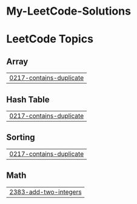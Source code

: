 # My-LeetCode-Solutions
<!---LeetCode Topics Start-->
# LeetCode Topics
## Array
|  |
| ------- |
| [0217-contains-duplicate](https://github.com/vaishnavipawar09/My-LeetCode-Solutions/tree/master/0217-contains-duplicate) |
## Hash Table
|  |
| ------- |
| [0217-contains-duplicate](https://github.com/vaishnavipawar09/My-LeetCode-Solutions/tree/master/0217-contains-duplicate) |
## Sorting
|  |
| ------- |
| [0217-contains-duplicate](https://github.com/vaishnavipawar09/My-LeetCode-Solutions/tree/master/0217-contains-duplicate) |
## Math
|  |
| ------- |
| [2383-add-two-integers](https://github.com/vaishnavipawar09/My-LeetCode-Solutions/tree/master/2383-add-two-integers) |
<!---LeetCode Topics End-->
